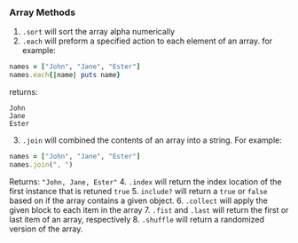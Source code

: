 ### Array Methods

1. `.sort` will sort the array alpha numerically  
2. `.each` will preform a specified action to each element of an array. for example:
```ruby
names = ["John", "Jane", "Ester"]
names.each{|name| puts name}
```
returns:
```
John
Jane
Ester
```
3. `.join` will combined the contents of an array into a string. For example:
```ruby
names = ["John", "Jane", "Ester"]
names.join(", ")
```
Returns: `"John, Jane, Ester"`
4. `.index` will return the index location of the first instance that is retuned `true`
5. `include?` will return a `true` or `false` based on if the array contains a given object.
6. `.collect` will apply the given block to each item in the array
7. `.fist` and `.last` will return the first or last item of an array, respectively
8. `.shuffle` will return a randomized version of the array.
